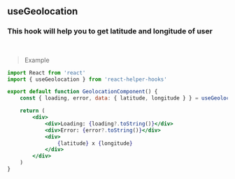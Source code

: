 ## useGeolocation

### This hook will help you to get latitude and longitude of user

<br />

> Example

```jsx
import React from 'react'
import { useGeolocation } from 'react-helper-hooks'

export default function GeolocationComponent() {
    const { loading, error, data: { latitude, longitude } } = useGeolocation(null);

    return (
        <div>
            <div>Loading: {loading?.toString()}</div>
            <div>Error: {error?.toString()}</div>
            <div>
                {latitude} x {longitude}
            </div>
        </div>
    )
}

```
